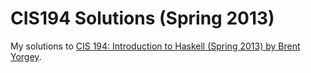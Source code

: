 # CIS194 Solutions (Spring 2013)

My solutions to [CIS 194: Introduction to Haskell (Spring 2013) by Brent Yorgey][cis194].

[cis194]: https://www.cis.upenn.edu/~cis194/spring13/